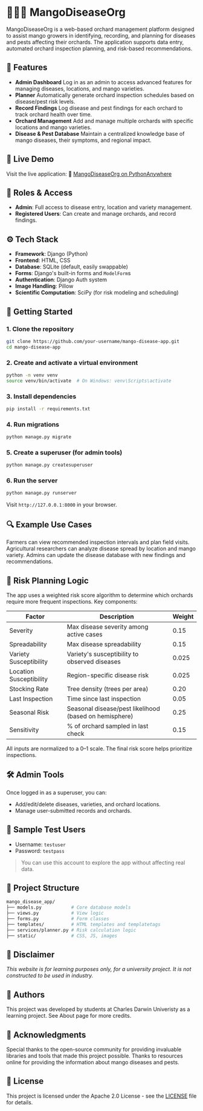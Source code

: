 # 🥭🥭🥭 MangoDiseaseOrg

MangoDiseaseOrg is a web-based orchard management platform designed to assist mango growers in identifying, recording, and planning for diseases and pests affecting their orchards. The application supports data entry, automated orchard inspection planning, and risk-based recommendations.

## 🌱 Features

- **Admin Dashboard**
  Log in as an admin to access advanced features for managing diseases, locations, and mango varieties.
- **Planner**
  Automatically generate orchard inspection schedules based on disease/pest risk levels.
- **Record Findings**
  Log disease and pest findings for each orchard to track orchard health over time.
- **Orchard Management**
  Add and manage multiple orchards with specific locations and mango varieties.
- **Disease & Pest Database**
  Maintain a centralized knowledge base of mango diseases, their symptoms, and regional impact.

## 🚀 Live Demo

Visit the live application:
🔗 [MangoDiseaseOrg on PythonAnywhere](https://franksnelling.eu.pythonanywhere.com)

## 🔐 Roles & Access

- **Admin**: Full access to disease entry, location and variety management.
- **Registered Users**: Can create and manage orchards, and record findings.

## ⚙️ Tech Stack

- **Framework**: Django (Python)
- **Frontend**: HTML, CSS
- **Database**: SQLite (default, easily swappable)
- **Forms**: Django's built-in forms and `ModelForm`s
- **Authentication**: Django Auth system
- **Image Handling**: Pillow
- **Scientific Computation**: SciPy (for risk modeling and scheduling)

## 🚀 Getting Started

### 1. Clone the repository
```bash
git clone https://github.com/your-username/mango-disease-app.git
cd mango-disease-app
```

### 2. Create and activate a virtual environment
```bash
python -m venv venv
source venv/bin/activate  # On Windows: venv\Scripts\activate
```

### 3. Install dependencies
```bash
pip install -r requirements.txt
```

### 4. Run migrations
```bash
python manage.py migrate
```

### 5. Create a superuser (for admin tools)
```bash
python manage.py createsuperuser
```

### 6. Run the server
```bash
python manage.py runserver
```
Visit `http://127.0.0.1:8000` in your browser.

## 🔍 Example Use Cases

Farmers can view recommended inspection intervals and plan field visits.
Agricultural researchers can analyze disease spread by location and mango variety.
Admins can update the disease database with new findings and recommendations.

## 🧠 Risk Planning Logic
The app uses a weighted risk score algorithm to determine which orchards require more frequent inspections. Key components:

| Factor                  | Description                                            | Weight |
| ----------------------- | ------------------------------------------------------ | ------ |
| Severity                | Max disease severity among active cases                | 0.15   |
| Spreadability           | Max disease spreadability                              | 0.15   |
| Variety Susceptibility  | Variety's susceptibility to observed diseases          | 0.025  |
| Location Susceptibility | Region-specific disease risk                           | 0.025  |
| Stocking Rate           | Tree density (trees per area)                          | 0.20   |
| Last Inspection         | Time since last inspection                             | 0.05   |
| Seasonal Risk           | Seasonal disease/pest likelihood (based on hemisphere) | 0.25   |
| Sensitivity             | % of orchard sampled in last check                     | 0.15   |

All inputs are normalized to a 0–1 scale. The final risk score helps prioritize inspections.

## 🛠 Admin Tools
Once logged in as a superuser, you can:
- Add/edit/delete diseases, varieties, and orchard locations.
- Manage user-submitted records and orchards.

## 🧪 Sample Test Users
- Username: `testuser`
- Password: `testpass`
> You can use this account to explore the app without affecting real data.

## 📂 Project Structure
```bash
mango_disease_app/
├── models.py           # Core database models
├── views.py            # View logic
├── forms.py            # Form classes
├── templates/          # HTML templates and templatetags
├── services/planner.py # Risk calculation logic
├── static/             # CSS, JS, images
```

## 📝  Disclaimer

*This website is for learning purposes only, for a university project. It is not constructed to be used in industry.*

## 👥 Authors

This project was developed by students at Charles Darwin Univeristy as a learning project. See About page for more credits. 

## 🙏 Acknowledgments

Special thanks to the open-source community for providing invaluable libraries and tools that made this project possible. Thanks to resources online for providing the information about mango diseases and pests.

## 📄 License

This project is licensed under the Apache 2.0 License - see the [LICENSE](/LICENSE) file for details.
